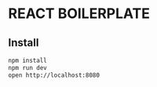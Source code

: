 REACT BOILERPLATE
=================

## Install

```bash
npm install
npm run dev
open http://localhost:8080
```
